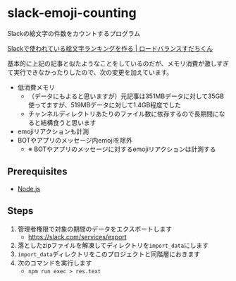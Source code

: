 # slack-emoji-counting
Slackの絵文字の件数をカウントするプログラム

[Slackで使われている絵文字ランキングを作る | ロードバランスすだちくん](https://blog.animereview.jp/slack-emoji-ranking/)

基本的に上記の記事と似たようなことをしているのだが、メモリ消費が激しすぎて実行できなかったりしたので、次の変更を加えています。

- 低消費メモリ
  - （データにもよると思いますが）元記事は351MBデータに対して35GB使ってますが、519MBデータに対して1.4GB程度でした
  - チャンネルディレクトリあたりのファイル数に依存するので長期間になると結構食うと思います
- emojiリアクションも計測
- BOTやアプリのメッセージ内emojiを除外
  - ※ BOTやアプリのメッセージに対するemojiリアクションは計測する

## Prerequisites
- [Node.js](https://nodejs.org/)

## Steps
1. 管理者権限で対象の期間のデータをエクスポートします
   - https://slack.com/services/export
2. 落としたzipファイルを解凍してディレクトリを`import_data`にします
3. `import_data`ディレクトリをこのプロジェクトと同階層におきます
4. 次のコマンドを実行します
   - `npm run exec > res.text`
